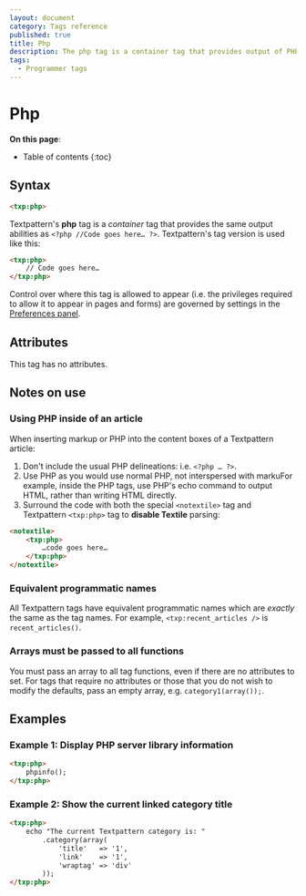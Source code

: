 ```yaml
---
layout: document
category: Tags reference
published: true
title: Php
description: The php tag is a container tag that provides output of PHP code in Textpattern forms/pages.
tags:
  - Programmer tags
---
```


# Php

**On this page**:

* Table of contents
{:toc}

## Syntax

~~~ html
<txp:php>
~~~

Textpattern's **php** tag is a *container* tag that provides the same output abilities as `<?php //Code goes here… ?>`. Textpattern's tag version is used like this:

~~~ html
<txp:php>
    // Code goes here…
</txp:php>
~~~

Control over where this tag is allowed to appear (i.e. the privileges required to allow it to appear in pages and forms) are governed by settings in the [Preferences panel](/administration/preferences-panel).

## Attributes

This tag has no attributes.

## Notes on use

### Using PHP inside of an article

When inserting markup or PHP into the content boxes of a Textpattern article:

1. Don't include the usual PHP delineations: i.e. `<?php … ?>`.
2. Use PHP as you would use normal PHP, not interspersed with markuFor example, inside the PHP tags, use PHP's echo command to output HTML, rather than writing HTML directly.
3. Surround the code with both the special `<notextile>` tag and Textpattern `<txp:php>` tag to **disable Textile** parsing:

~~~ html
<notextile>
    <txp:php>
        …code goes here…
    </txp:php>
</notextile>
~~~

### Equivalent programmatic names

All Textpattern tags have equivalent programmatic names which are *exactly* the same as the tag names. For example, `<txp:recent_articles />` is `recent_articles()`.

### Arrays must be passed to all functions

You must pass an array to all tag functions, even if there are no attributes to set. For tags that require no attributes or those that you do not wish to modify the defaults, pass an empty array, e.g. `category1(array());`.

## Examples

### Example 1: Display PHP server library information

~~~ html
<txp:php>
    phpinfo();
</txp:php>
~~~

### Example 2: Show the current linked category title

~~~ html
<txp:php>
    echo "The current Textpattern category is: "
        .category(array(
            'title'   => '1',
            'link'    => '1',
            'wraptag' => 'div'
        ));
</txp:php>
~~~
